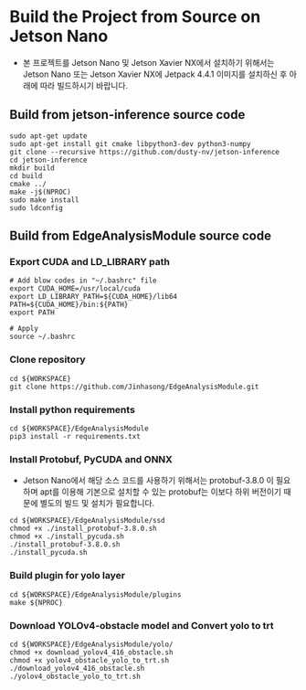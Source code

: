 # Build the Project from Source on Jetson Nano
* 본 프로젝트를 Jetson Nano 및 Jetson Xavier NX에서 설치하기 위해서는 Jetson Nano 또는 Jetson Xavier NX에 Jetpack 4.4.1 이미지를 설치하신 후 아래에 따라 빌드하시기 바랍니다.
## Build from jetson-inference source code
```shell script
sudo apt-get update
sudo apt-get install git cmake libpython3-dev python3-numpy
git clone --recursive https://github.com/dusty-nv/jetson-inference
cd jetson-inference
mkdir build
cd build
cmake ../
make -j$(NPROC)
sudo make install
sudo ldconfig
```
## Build from EdgeAnalysisModule source code
### Export CUDA and LD_LIBRARY path
```shell script
# Add blow codes in "~/.bashrc" file
export CUDA_HOME=/usr/local/cuda
export LD_LIBRARY_PATH=${CUDA_HOME}/lib64
PATH=${CUDA_HOME}/bin:${PATH}
export PATH

# Apply
source ~/.bashrc
``` 
### Clone repository
```shell script
cd ${WORKSPACE}
git clone https://github.com/Jinhasong/EdgeAnalysisModule.git
```
### Install python requirements
```shell script
cd ${WORKSPACE}/EdgeAnalysisModule
pip3 install -r requirements.txt 
``` 
### Install Protobuf, PyCUDA and ONNX
* Jetson Nano에서 해당 소스 코드를 사용하기 위해서는 protobuf-3.8.0 이 필요하며 apt를 이용해 기본으로 설치할 수 있는 protobuf는 이보다 하위 버전이기 때문에 별도의 빌드 및 설치가 필요합니다.
```shell script
cd ${WORKSPACE}/EdgeAnalysisModule/ssd
chmod +x ./install_protobuf-3.8.0.sh
chmod +x ./install_pycuda.sh
./install_protobuf-3.8.0.sh
./install_pycuda.sh
```
### Build plugin for yolo layer
```shell script
cd ${WORKSPACE}/EdgeAnalysisModule/plugins
make ${NPROC}
```
### Download YOLOv4-obstacle model and Convert yolo to trt
```shell script
cd ${WORKSPACE}/EdgeAnalysisModule/yolo/
chmod +x download_yolov4_416_obstacle.sh
chmod +x yolov4_obstacle_yolo_to_trt.sh
./download_yolov4_416_obstacle.sh
./yolov4_obstacle_yolo_to_trt.sh
```